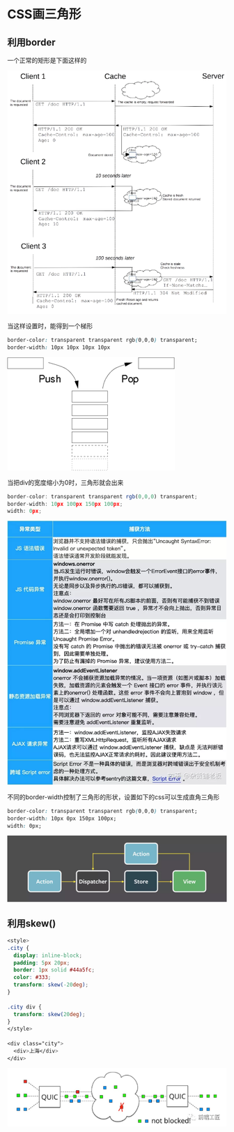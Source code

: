 # CSS画三角形

## 利用border

一个正常的矩形是下面这样的

![](../../../../.gitbook/assets/image%20%28167%29.png)

当这样设置时，能得到一个梯形

```css
border-color: transparent transparent rgb(0,0,0) transparent;
border-width: 10px 10px 10px 10px
```

![](../../../../.gitbook/assets/image%20%28136%29.png)

当把div的宽度缩小为0时，三角形就会出来

```javascript
border-color: transparent transparent rgb(0,0,0) transparent;
border-width: 10px 100px 150px 100px;
width: 0px;
```

![](../../../../.gitbook/assets/image%20%2881%29.png)

不同的border-width控制了三角形的形状，设置如下的css可以生成直角三角形

```css
border-color: transparent transparent rgb(0,0,0) transparent;
border-width: 10px 0px 150px 100px;
width: 0px;
```

![](../../../../.gitbook/assets/image%20%28155%29.png)

## 利用skew\(\)

```css
<style>
.city {
  display: inline-block;
  padding: 5px 20px;
  border: 1px solid #44a5fc;
  color: #333;
  transform: skew(-20deg);
}

.city div {
  transform: skew(20deg);
}
</style>

<div class="city">
  <div>上海</div>
</div>
```

![](../../../../.gitbook/assets/image%20%28112%29.png)

